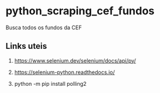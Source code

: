 # python_scraping_cef_fundos
Busca todos os fundos da CEF

## Links uteis

1. https://www.selenium.dev/selenium/docs/api/py/

1. https://selenium-python.readthedocs.io/

1. python -m pip install polling2
